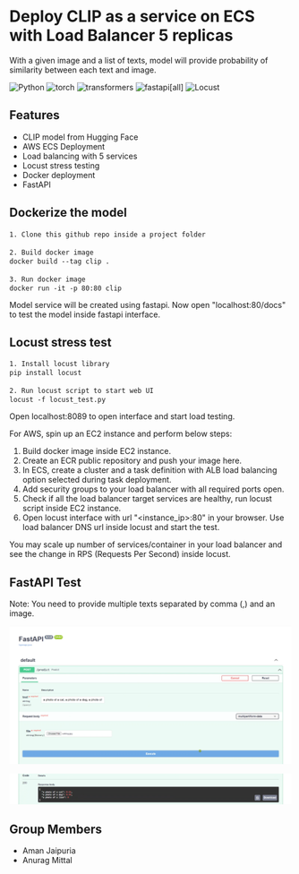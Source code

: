 # Deploy CLIP as a service on ECS with Load Balancer 5 replicas
With a given image and a list of texts, model will provide probability of similarity between each text and image.


![Python](https://img.shields.io/badge/python-3.9-blue)
![torch](https://img.shields.io/badge/torch-1.12.0-blue)
![transformers](https://img.shields.io/badge/transformers-4.30.2-blue)
![fastapi[all]](https://img.shields.io/badge/fastapi[all]-0.98.0-green)
![Locust](https://img.shields.io/badge/locust-2.15.1-green)

## Features
- CLIP model from Hugging Face
- AWS ECS Deployment
- Load balancing with 5 services
- Locust stress testing
- Docker deployment
- FastAPI

## Dockerize the model
```
1. Clone this github repo inside a project folder

2. Build docker image
docker build --tag clip .

3. Run docker image
docker run -it -p 80:80 clip
```
Model service will be created using fastapi. Now open "localhost:80/docs" to test the model inside fastapi interface.

## Locust stress test
```
1. Install locust library
pip install locust

2. Run locust script to start web UI
locust -f locust_test.py
```
Open localhost:8089 to open interface and start load testing.

For AWS, spin up an EC2 instance and perform below steps:
1. Build docker image inside EC2 instance. 
2. Create an ECR public repository and push your image here.
3. In ECS, create a cluster and a task definition with ALB load balancing option selected during task deployment.
4. Add security groups to your load balancer with all required ports open.
5. Check if all the load balancer target services are healthy, run locust script inside EC2 instance.
6. Open locust interface with url "<instance_ip>:80" in your browser. Use load balancer DNS url inside locust and start the test.

You may scale up number of services/container in your load balancer and see the change in RPS (Requests Per Second) inside locust.

## FastAPI Test
Note: You need to provide multiple texts separated by comma (,) and an image.

![FastAPI-Testing](./FastAPI/FastAPITest.png)

![FastAPI-Response](./FastAPI/FastAPIResponse.png)

## Group Members
- Aman Jaipuria
- Anurag Mittal